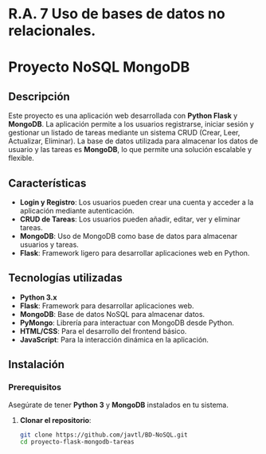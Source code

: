 # R.A. 7 Uso de bases de datos no relacionales.
# Proyecto NoSQL MongoDB

## Descripción

Este proyecto es una aplicación web desarrollada con **Python Flask** y **MongoDB**. La aplicación permite a los usuarios registrarse, iniciar sesión y gestionar un listado de tareas mediante un sistema CRUD (Crear, Leer, Actualizar, Eliminar). La base de datos utilizada para almacenar los datos de usuario y las tareas es **MongoDB**, lo que permite una solución escalable y flexible.

## Características

- **Login y Registro**: Los usuarios pueden crear una cuenta y acceder a la aplicación mediante autenticación.
- **CRUD de Tareas**: Los usuarios pueden añadir, editar, ver y eliminar tareas.
- **MongoDB**: Uso de MongoDB como base de datos para almacenar usuarios y tareas.
- **Flask**: Framework ligero para desarrollar aplicaciones web en Python.

## Tecnologías utilizadas

- **Python 3.x**
- **Flask**: Framework para desarrollar aplicaciones web.
- **MongoDB**: Base de datos NoSQL para almacenar datos.
- **PyMongo**: Librería para interactuar con MongoDB desde Python.
- **HTML/CSS**: Para el desarrollo del frontend básico.
- **JavaScript**: Para la interacción dinámica en la aplicación.

## Instalación

### Prerequisitos

Asegúrate de tener **Python 3** y **MongoDB** instalados en tu sistema.

1. **Clonar el repositorio**:

   ```bash
   git clone https://github.com/javtl/BD-NoSQL.git
   cd proyecto-flask-mongodb-tareas
